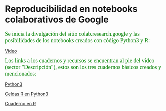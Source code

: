 # Reproducibilidad en notebooks colaborativos de Google

<FONT FACE="cambria" SIZE=4 COLOR="green">
Se inicia la divulgación del sitio colab.research.google y las posibilidades de los notebooks creados con código Python3 y R:</FONT>

  [Video](https://www.youtube.com/watch?v=VmEA6nioero)

<FONT FACE="cambria" SIZE=4 COLOR="green"> Los links a los cuadernos y recursos se encuentran al pie del video (sector "Descripción"), estos son los tres cuadernos básicos creados y mencionados:</FONT>

   [Python3](https://colab.research.google.com/drive/1vEEFGDoSWAQYwN4uz1if65l-Tu-jIN5q?usp=sharing)

   [Celdas R en Python3](https://colab.research.google.com/drive/1cRxJF8MkVxuzfwm4CUUgPX_HGjjJXFSE?usp=sharing)

   [Cuaderno en R](https://colab.research.google.com/drive/1QUKL35ow8XSBQ5PTJOUXU_G1-GjKHuRR?usp=sharing)
